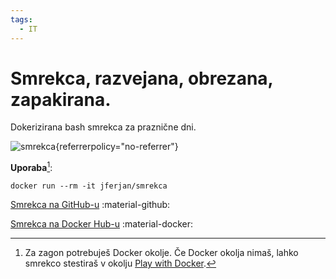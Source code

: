 ```yaml
---
tags:
  - IT
---
```


# Smrekca, razvejana, obrezana, zapakirana.

Dokerizirana bash smrekca za praznične dni.

![smrekca](https://raw.githubusercontent.com/jferjan/smrekca/main/screenshot.png "smrekca"){referrerpolicy="no-referrer"}

**Uporaba**[^1]: 

[^1]: Za zagon potrebuješ Docker okolje.
Če Docker okolja nimaš, lahko smrekco stestiraš v okolju [Play with Docker](https://labs.play-with-docker.com/). 

```
docker run --rm -it jferjan/smrekca
```

[Smrekca na GitHub-u](https://github.com/jferjan/smrekca) :material-github:

[Smrekca na Docker Hub-u](https://hub.docker.com/r/jferjan/smrekca) :material-docker:
